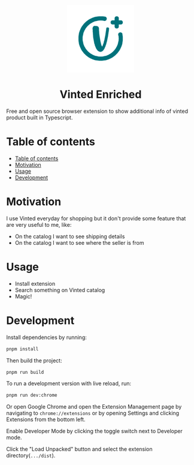 <p align="center">
  <img width="180" src="logo.png" />
</p>
<h1 align="center">
 Vinted Enriched
</h1>

Free and open source browser extension to show additional info of vinted product built in Typescript.

# Table of contents

- [Table of contents](#table-of-contents)
- [Motivation](#motivation)
- [Usage](#usage)
- [Development](#development)


# Motivation

I use Vinted everyday for shopping but it don't provide some feature that are very useful to me, like:
- On the catalog I want to see shipping details
- On the catalog I want to see where the seller is from

# Usage

- Install extension
- Search something on Vinted catalog
- Magic!

# Development

Install dependencies by running:

```sh
pnpm install
```

Then build the project:

```sh
pnpm run build
```

To run a development version with live reload, run:

```sh
pnpm run dev:chrome
```

Or open Google Chrome and open the Extension Management page by navigating to `chrome://extensions` or by opening Settings and clicking Extensions from the bottom left.

Enable Developer Mode by clicking the toggle switch next to Developer mode.

Click the "Load Unpacked" button and select the extension directory(`.../dist`).